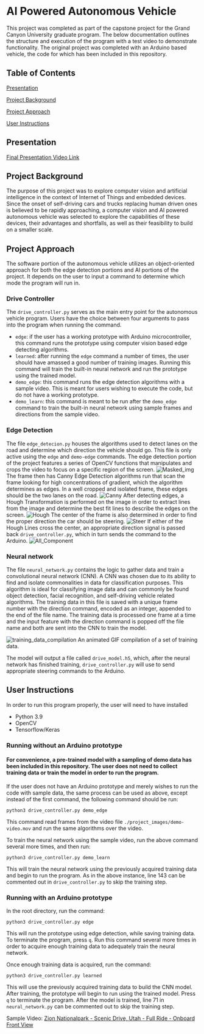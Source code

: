 # AI Powered Autonomous Vehicle
This project was completed as part of the capstone project for the Grand Canyon University 
graduate program. The below documentation outlines the 
structure and execution of the program with a test video 
to demonstrate functionality. The original project was 
completed with an Arduino based vehicle, the code for 
which has been included in this repository.

## Table of Contents
[Presentation](#presentation)

[Project Background](#project-background)

[Project Approach](#project-approach)

[User Instructions](#user-instructions)

## Presentation
[Final Presentation Video Link](https://www.youtube.com/watch?v=N61lNMnK5ZU)

## Project Background
The purpose of this project was to explore computer vision and artificial intelligence in the context of Internet of Things and embedded devices. Since the onset of self-driving cars and trucks replacing human driven ones is believed to be rapidly approaching, a computer vision and AI powered autonomous vehicle was selected to explore the capabilities of these devices, their advantages and shortfalls, as well as their feasibility to build on a smaller scale.

## Project Approach
The software portion of the autonomous vehicle utilizes an object-oriented approach for both the edge detection portions and AI portions of the project. It depends on the user to input a command to determine which mode the program will run in.

### Drive Controller
The `drive_controller.py` serves as the main entry point for the autonomous vehicle program. Users have the choice between four arguments to pass into the program when running the command.

* `edge`: if the user has a working prototype with Arduino microcontroller, this command runs the prototype using computer vision based edge detecting algorithms.
* `learned`: after running the `edge` command a number of times, the user should have amassed a good number of training images. Running this command will train the built-in neural network and run the prototype using the trained model.
* `demo_edge`: this command runs the edge detection algorithms with a sample video. This is meant for users wishing to execute the code, but do not have a working prototype.
* `demo_learn`: this command is meant to be run after the `demo_edge` command to train the built-in neural network using sample frames and directions from the sample video.

### Edge Detection
The file `edge_detecion.py` houses the algorithms used to detect lanes on the road and determine which direction the vehicle should go. This file is only active using the `edge` and `demo-edge` commands. The edge detection portion of the project features a series of OpenCV functions that manipulates and crops the video to focus on a specific region of the screen. 
![Masked_img](./project_images/masked.png)
The frame then has Canny Edge Detection algorithms run that scan the frame looking for high concentrations of gradient, which the algorithm determines as edges. In a well cropped and isolated frame, these edges should be the two lanes on the road. 
![Canny](./project_images/canny_img.png)
After detecting edges, a Hough Transformation is performed on the image in order to extract lines from the image and determine the best fit lines to describe the edges on the screen. 
![Hough](./project_images/hough.png)
The center of the frame is also determined in order to find the proper direction the car should be steering. 
![Steer](./project_images/steering.png)
If either of the Hough Lines cross the center, an appropriate direction signal is passed back `drive_controller.py`, which in turn sends the command to the Arduino.
![All_Component](./project_images/all_component.png)

### Neural network
The file `neural_network.py` contains the logic to gather data and train a convolutional neural network (CNN). A CNN was chosen due to its ability to find and isolate commonalities in data for classification purposes. This algorithm is ideal for classifying image data and can commonly be found object detection, facial recognition, and self-driving vehicle related algorithms. The training data in this file is saved with a unique frame number with the direction command, encoded as an integer, appended to the end of the file name. The training data is processed one frame at a time and the input feature with the direction command is popped off the file name and both are sent into the CNN to train the model. 

![training_data_compilation](./project_images/test_data_compiilation.gif)
An animated GIF compilation of a set of training data.

The model will output a file called `drive_model.h5`, which, after the neural network has finished training, `drive_controller.py` will use to send appropriate steering commands to the Arduino.

## User Instructions

In order to run this program properly, the user will need to have installed

* Python 3.9
* OpenCV
* Tensorflow/Keras

### Running without an Arduino prototype
#### For convenience, a pre-trained model with a sampling of demo data has been included in this repository. The user does not need to collect training data or train the model in order to run the program.
If the user does not have an Arduino prototype and merely wishes to run the code with sample data, the same process can be used as above, except instead of the first command, the following command should be run:

`python3 drive_controller.py demo_edge`

This command read frames from the video file `./project_images/demo-video.mov` and run the same algorithms over the video.

To train the neural network using the sample video, run the above command several more times, and then run:

`python3 drive_controller.py demo_learn`

This will train the neural network using the previously acquired training data and begin to run the program. As in the above instance, line 143 can be commented out in `drive_controller.py` to skip the training step.

### Running with an Arduino prototype
In the root directory, run the command:

`python3 drive_controller.py edge`

This will run the prototype using edge detection, while saving training data. To terminate the program, press `q`. Run this command several more times in order to acquire enough training data to adequately train the neural network.

Once enough training data is acquired, run the command:

`python3 drive_controller.py learned`

This will use the previously acquired training data to build the CNN model. After training, the prototype will begin to run using the trained model. Press `q` to terminate the program. After the model is trained, line 71 in `neural_network.py` can be commented out to skip the training step.


Sample Video: 
[Zion Nationalpark - Scenic Drive, Utah - Full Ride - Onboard Front View](https://www.youtube.com/watch?v=rXKt0qhFN-Y)
